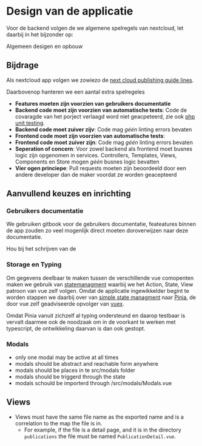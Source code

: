 # Design van de applicatie

Voor de backend volgen de we algemene spelregels van nextcloud, let daarbij in het bijzonder op:



Algemeen desigen en opbouw 

## Bijdrage
Als nextcloud app volgen we zowiezo de [next cloud publishing guide lines](https://docs.nextcloud.com/server/19/developer_manual/app/publishing.html#app-guidelines).

Daarbovenop hanteren we een aantal extra spelregeles
- **Features moeten zijn voorzien van gebruikers documentatie**
- **Backend code moet zijn voorzien van automatische tests**: Code de covaragde van het porject verlaagd word niet geacpeteerd, zie ook [php unit testing](https://docs.nextcloud.com/server/latest/developer_manual/server/unit-testing.html).
- **Backend code moet zuiver zijv**: Code mag *géén* linting errors bevaten
- **Frontend code moet zijn voorzien van automatische tests**: 
- **Frontend code moet zuiver zijn**: Code mag *géén* linting errors bevaten
- **Seperation of concern**: Voor zowel backend als frontend moet busnes logic zijn opgenomen in services. Controllers, Templates, Views, Components en Store mogen *géén* busnes logic bevatten
- **Vier ogen princiepe**: Pull requests moeten zijn beoordeeld door een andere developer dan de maker voordat ze worden geacepteerd


## Aanvullend keuzes en inrichting

### Gebruikers documentatie
We gebruiken gitbook voor de gebruikers documentatie, feateatures binnen de app zouden zo veel mogenlijk direct moeten doroverwijzen naar deze documentatie.

Hou bij het schrijven van de

### Storage en Typing
Om gegevens deelbaar te maken tussen de verschillende vue comopenten maken we gebruik van [statemanagment](https://vuejs.org/guide/scaling-up/state-management) waarbij we het Action, State, View patroon van vue zelf volgen. Omdat de applicatie ingewikkelder begint te worden stappen we daarbij over van [simple state managment](https://vuejs.org/guide/scaling-up/state-management#simple-state-management-with-reactivity-api) naar [Pinia](https://pinia.vuejs.org/), de door vue zelf geadviseerde opvolger van [vuex](https://vuejs.org/guide/scaling-up/state-management#pinia).

Omdat Pinia vanuit zichzelf al typing ondersteund en daarop testbaar is vervalt daarmee ook de noodzaak om in de voorkant te werken met typescript, de ontwikkeling daarvan is dan ook gestopt. 

### Modals

- only one modal may be active at all times
- modals should be abstract and reachable form anywhere
- modals should be places in te src/modals folder
- modals should be triggerd through the state
- modals schould be importerd through /src/modals/Modals.vue

## Views

- Views must have the same file name as the exported name and is a correlation to the map the file is in. 
    - For example, if the file is a detail page, and it is in the directory `publications` the file must be named `PublicationDetail.vue`.